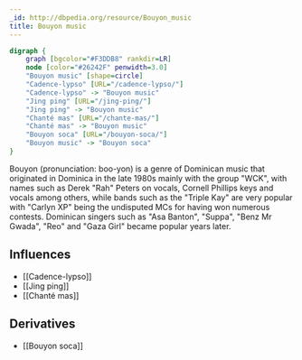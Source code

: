 ```yaml
---
_id: http://dbpedia.org/resource/Bouyon_music
title: Bouyon music
---
```


```dot
digraph {
	graph [bgcolor="#F3DDB8" rankdir=LR]
	node [color="#26242F" penwidth=3.0]
	"Bouyon music" [shape=circle]
	"Cadence-lypso" [URL="/cadence-lypso/"]
	"Cadence-lypso" -> "Bouyon music"
	"Jing ping" [URL="/jing-ping/"]
	"Jing ping" -> "Bouyon music"
	"Chanté mas" [URL="/chante-mas/"]
	"Chanté mas" -> "Bouyon music"
	"Bouyon soca" [URL="/bouyon-soca/"]
	"Bouyon music" -> "Bouyon soca"
}
```

Bouyon (pronunciation: boo-yon) is a genre of Dominican music that originated in Dominica in the late 1980s mainly with the group "WCK", with names such as Derek "Rah" Peters on vocals, Cornell Phillips keys and vocals among others, while bands such as the "Triple Kay" are very popular with "Carlyn XP" being the undisputed MCs for having won numerous contests. Dominican singers such as "Asa Banton", "Suppa", "Benz Mr Gwada", "Reo" and "Gaza Girl" became popular years later.

## Influences

- [[Cadence-lypso]]
- [[Jing ping]]
- [[Chanté mas]]

## Derivatives

- [[Bouyon soca]]
